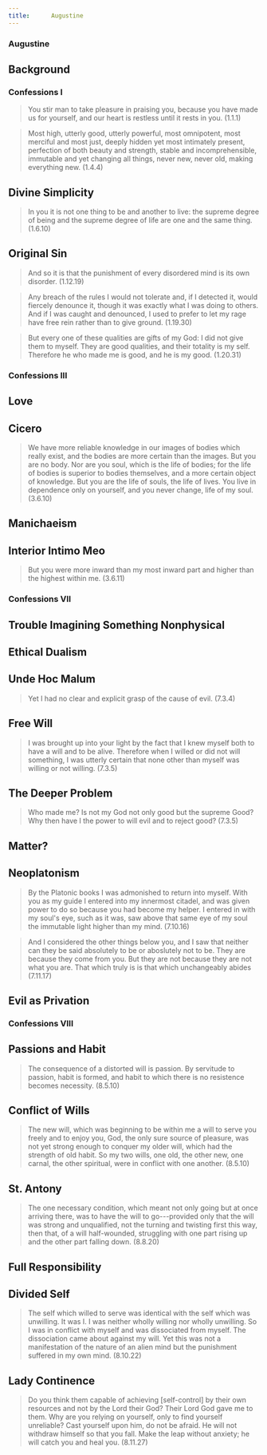 ```yaml
---
title:      Augustine
---
```





<section><!--Begin Augustine-->
<section data-background="http://staugustinecatholicparish.org/slideshows/homeMedium/st_augustine_hippo_24.jpg">

# Augustine #

</section>
<section>

## Background ##

</section>
</section><!--End Augustine-->
<section><!--Begin Confessions I-->
<section data-background="https://eruthvenstevenson.files.wordpress.com/2015/12/1.jpg">

# Confessions I #

</section>
<section>

> You stir man to take pleasure in praising you, because you have
> made us for yourself, and our heart is restless until it rests in
> you.
> (1.1.1)

</section>
<section>

> Most high, utterly good, utterly powerful, most omnipotent, most
> merciful and most just, deeply hidden yet most intimately
> present, perfection of both beauty and strength, stable and
> incomprehensible, immutable and yet changing all things, never
> new, never old, making everything new.
> (1.4.4)

</section>
<section>

## Divine Simplicity ##

> In you it is not one thing to be and another to live: the supreme
> degree of being and the supreme degree of life are one and the
> same thing.
> (1.6.10)

</section>
<section>

## Original Sin ##

</section>
<section>

> And so it is that the punishment of every disordered mind is its
> own disorder.
> (1.12.19)

</section>
<section>

> Any breach of the rules I would not tolerate and, if I detected
> it, would fiercely denounce it, though it was exactly what I was
> doing to others.  And if I was caught and denounced, I used to
> prefer to let my rage have free rein rather than to give ground.
> (1.19.30)

</section>
<section>

> But every one of these qualities are gifts of my God: I did not
> give them to myself.  They are good qualities, and their totality
> is my self.  Therefore he who made me is good, and he is my good.
> (1.20.31)

</section>
</section><!--End Confessions I-->
<section><!--Begin Confessions III-->
<section data-background="http://www.strangenotions.com/wp-content/uploads/Saint_Augustine-600x466.jpg">

# Confessions III #

</section>
<section>

## Love ##

</section>
<section>

## Cicero ##

</section>
<section>

> We have more reliable knowledge in our images of bodies which
> really exist, and the bodies are more certain than the images.
> But you are no body.  Nor are you soul, which is the life of
> bodies; for the life of bodies is superior to bodies themselves,
> and a more certain object of knowledge.  But you are the life of
> souls, the life of lives.  You live in dependence only on
> yourself, and you never change, life of my soul.
> (3.6.10)

</section>
<section>

## Manichaeism ##

</section>
<section>

## Interior Intimo Meo ##

> But you were more inward than my most inward part and higher than
> the highest within me.
> (3.6.11)

</section>
</section><!--End Confessions III-->
<section><!--Begin Confessions VII-->
<section data-background="http://1.bp.blogspot.com/_0Gws3D3l1TE/SsEIE1dCOpI/AAAAAAAAAWg/f3UOmgSI1lM/w1200-h630-p-nu/St_Augustine.jpg">

# Confessions VII #

</section>
<section>

## Trouble Imagining Something Nonphysical ##

</section>
<section>

## Ethical Dualism ##

</section>
<section>

## Unde Hoc Malum ##

> Yet I had no clear and explicit grasp of the cause of evil.
> (7.3.4)

</section>
<section>

## Free Will ##

> I was brought up into your light by the fact that I knew myself
> both to have a will and to be alive.  Therefore when I willed or
> did not will something, I was utterly certain that none other
> than myself was willing or not willing.
> (7.3.5)

</section>
<section>

## The Deeper Problem ##

> Who made me?  Is not my God not only good but the supreme Good?
> Why then have I the power to will evil and to reject good?
> (7.3.5)

</section>
<section>

## Matter? ##

</section>
<section>

## Neoplatonism ##

> By the Platonic books I was admonished to return into myself.
> With you as my guide I entered into my innermost citadel, and was
> given power to do so because you had become my helper. I entered
> in with my soul's eye, such as it was, saw above that same eye of
> my soul the immutable light higher than my mind.
> (7.10.16)

</section>
<section>

> And I considered the other things below you, and I saw that
> neither can they be said absolutely to be or aboslutely not to
> be.  They are because they come from you.  But they are not
> because they are not what you are.  That which truly is is that
> which unchangeably abides
> (7.11.17)

</section>
<section>

## Evil as Privation ##

</section>
</section><!--End Confessions VII-->
<section><!--Begin Confessions VIII-->
<section data-background="http://www.aquinascollege.edu/wp-content/uploads/Conversion-of-St-Augustine-by-Fra-Angelico.jpg">

# Confessions VIII #

</section>
<section>

## Passions and Habit ##

> The consequence of a distorted will is passion.  By servitude to
> passion, habit is formed, and habit to which there is no
> resistence becomes necessity.
> (8.5.10)

</section>
<section>

## Conflict of Wills ##

> The new will, which was beginning to be within me a will to serve
> you freely and to enjoy you, God, the only sure source of
> pleasure, was not yet strong enough to conquer my older will,
> which had the strength of old habit.  So my two wills, one old,
> the other new, one carnal, the other spiritual, were in conflict
> with one another.
> (8.5.10)

</section>
<section>

## St. Antony ##

</section>
<section>

> The one necessary condition, which meant not only going but at
> once arriving there, was to have the will to go---provided only
> that the will was strong and unqualified, not the turning and
> twisting first this way, then that, of a will half-wounded,
> struggling with one part rising up and the other part falling
> down.
> (8.8.20)

</section>
<section>

## Full Responsibility ##

</section>
<section>

## Divided Self ##

> The self which willed to serve was identical with the self which
> was unwilling.  It was I.  I was neither wholly willing nor
> wholly unwilling.  So I was in conflict with myself and was
> dissociated from myself.  The dissociation came about against my
> will.  Yet this was not a manifestation of the nature of an alien
> mind but the punishment suffered in my own mind.
> (8.10.22)

</section>
<section>

## Lady Continence ##

> Do you think them capable of achieving [self-control] by their
> own resources and not by the Lord their God?  Their Lord God gave
> me to them.  Why are you relying on yourself, only to find
> yourself unreliable?  Cast yourself upon him, do not be afraid.
> He will not withdraw himself so that you fall.  Make the leap
> without anxiety; he will catch you and heal you.
> (8.11.27)

</section>
</section><!--End Confessions VIII-->